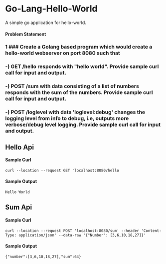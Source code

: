 # Go-Lang-Hello-World
A simple go application for hello-world.

#### Problem Statement

### 1 ### Create a Golang based program which would create a hello-world webserver on port 8080 such that
### -) GET /hello responds with "hello world". Provide sample curl call for input and output.
### -) POST /sum with data consisting of a list of numbers  responds with the sum of the numbers. Provide sample curl call for input and output.
### -) POST /loglevel with data 'loglevel:debug' changes the logging level from info to debug, i.e, outputs more verbose/debug level logging. Provide sample curl call for input and output.


## Hello Api

#### Sample Curl 
```
curl --location --request GET 'localhost:8080/hello
```
#### Sample Output

```
Hello World
```


## Sum Api

#### Sample Curl

```
curl --location --request POST 'localhost:8080/sum' --header 'Content-Type: application/json' --data-raw '{"Number": [3,6,10,18,27]}'
```

#### Sample Output

```
{"number":[3,6,10,18,27],"sum":64}

```



